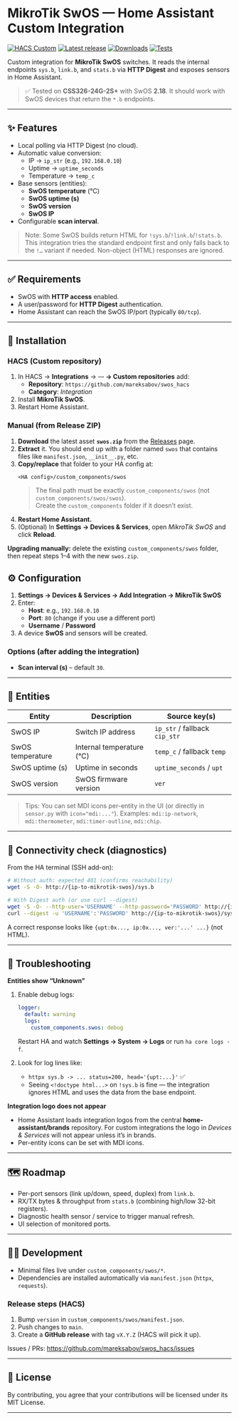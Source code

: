 # MikroTik SwOS — Home Assistant Custom Integration

[![HACS Custom](https://img.shields.io/badge/HACS-Custom-blue.svg?style=for-the-badge)](https://hacs.xyz/)
[![Latest release](https://img.shields.io/github/v/release/mareksabov/swos_hacs?style=for-the-badge&cacheSeconds=300)](https://github.com/mareksabov/swos_hacs/releases)
[![Downloads](https://img.shields.io/github/downloads/mareksabov/swos_hacs/total?style=for-the-badge&cacheSeconds=300)](https://github.com/mareksabov/swos_hacs/releases)
[![Tests](https://github.com/mareksabov/swos_hacs/actions/workflows/tests.yml/badge.svg)](https://github.com/mareksabov/swos_hacs/actions/workflows/tests.yml)

<!-- [![License](https://img.shields.io/github/license/mareksabov/swos_hacs?style=for-the-badge)](LICENSE) -->

Custom integration for **MikroTik SwOS** switches. It reads the internal endpoints `sys.b`, `link.b`, and `stats.b` via **HTTP Digest** and exposes sensors in Home Assistant.

> ✅ Tested on **CSS326-24G-2S+** with SwOS **2.18**. It should work with SwOS devices that return the `*.b` endpoints.

---

## ✨ Features

- Local polling via HTTP Digest (no cloud).
- Automatic value conversion:
  - IP → `ip_str` (e.g., `192.168.0.10`)
  - Uptime → `uptime_seconds`
  - Temperature → `temp_c`
- Base sensors (entities):
  - **SwOS temperature** (°C)
  - **SwOS uptime (s)**
  - **SwOS version**
  - **SwOS IP**
- Configurable **scan interval**.

> Note: Some SwOS builds return HTML for `!sys.b`/`!link.b`/`!stats.b`. This integration tries the standard endpoint first and only falls back to the `!…` variant if needed. Non-object (HTML) responses are ignored.

---

## ✅ Requirements

- SwOS with **HTTP access** enabled.
- A user/password for **HTTP Digest** authentication.
- Home Assistant can reach the SwOS IP/port (typically `80/tcp`).

---

## 🔧 Installation

### HACS (Custom repository)

1. In HACS → **Integrations** → **⋯ → Custom repositories** add:
   - **Repository**: `https://github.com/mareksabov/swos_hacs`
   - **Category**: *Integration*
2. Install **MikroTik SwOS**.
3. Restart Home Assistant.

### Manual (from Release ZIP)

1. **Download** the latest asset **`swos.zip`** from the [Releases](https://github.com/mareksabov/swos_hacs/releases) page.  
2. **Extract** it. You should end up with a folder named `swos` that contains files like `manifest.json`, `__init__.py`, etc.  
3. **Copy/replace** that folder to your HA config at:  
   ```
   <HA config>/custom_components/swos
   ```
   > The final path must be exactly `custom_components/swos` (not `custom_components/swos/swos`).  
   > Create the `custom_components` folder if it doesn’t exist.
4. **Restart Home Assistant.**  
5. (Optional) In **Settings → Devices & Services**, open *MikroTik SwOS* and click **Reload**.

**Upgrading manually:** delete the existing `custom_components/swos` folder, then repeat steps 1–4 with the new `swos.zip`.

## ⚙️ Configuration

1. **Settings → Devices & Services → Add Integration → MikroTik SwOS**
2. Enter:
   - **Host**: e.g., `192.168.0.10`
   - **Port**: `80` (change if you use a different port)
   - **Username** / **Password**
3. A device **SwOS <IP>** and sensors will be created.

### Options (after adding the integration)

- **Scan interval (s)** – default `30`.

---

## 🧩 Entities

 
| Entity           | Description               | Source key(s)                 |
| ---------------- | ------------------------- | ----------------------------- |
| SwOS IP          | Switch IP address         | `ip_str` / fallback `cip_str` |
| SwOS temperature | Internal temperature (°C) | `temp_c` / fallback `temp`    |
| SwOS uptime (s)  | Uptime in seconds         | `uptime_seconds` / `upt`      |
| SwOS version     | SwOS firmware version     | `ver`                         |
         

> Tips: You can set MDI icons per-entity in the UI (or directly in `sensor.py` with `icon="mdi:..."`). Examples: `mdi:ip-network`, `mdi:thermometer`, `mdi:timer-outline`, `mdi:chip`.

---

## 🧪 Connectivity check (diagnostics)

From the HA terminal (SSH add-on):

```bash
# Without auth: expected 401 (confirms reachability)
wget -S -O- http://{ip-to-mikrotik-swos}/sys.b

# With Digest auth (or use curl --digest)
wget -S -O- --http-user='USERNAME' --http-password='PASSWORD' http://{ip-to-mikrotik-swos}/sys.b
curl --digest -u 'USERNAME':'PASSWORD' http://{ip-to-mikrotik-swos}/sys.b
```

A correct response looks like `{upt:0x..., ip:0x..., ver:'...' ...}` (not HTML).

---

## 🐞 Troubleshooting

**Entities show “Unknown”**
1. Enable debug logs:
   ```yaml
   logger:
     default: warning
     logs:
       custom_components.swos: debug
   ```
   Restart HA and watch **Settings → System → Logs** or run `ha core logs -f`.

2. Look for log lines like:
   - `httpx sys.b -> ... status=200, head='{upt:...}'` ✅
   - Seeing `<!doctype html...>` on `!sys.b` is fine — the integration ignores HTML and uses the data from the base endpoint.

**Integration logo does not appear**
- Home Assistant loads integration logos from the central **home-assistant/brands** repository. For custom integrations the logo in *Devices & Services* will not appear unless it’s in brands.  
- Per-entity icons can be set with MDI icons.

---

## 🗺️ Roadmap

- Per-port sensors (link up/down, speed, duplex) from `link.b`.
- RX/TX bytes & throughput from `stats.b` (combining high/low 32-bit registers).
- Diagnostic health sensor / service to trigger manual refresh.
- UI selection of monitored ports.

---

## 👨‍💻 Development

- Minimal files live under `custom_components/swos/*`.
- Dependencies are installed automatically via `manifest.json` (`httpx`, `requests`).

### Release steps (HACS)

1. Bump `version` in `custom_components/swos/manifest.json`.
2. Push changes to `main`.
3. Create a **GitHub release** with tag `vX.Y.Z` (HACS will pick it up).

Issues / PRs: https://github.com/mareksabov/swos_hacs/issues

---

## 📄 License

By contributing, you agree that your contributions will be licensed under its MIT License.

---
